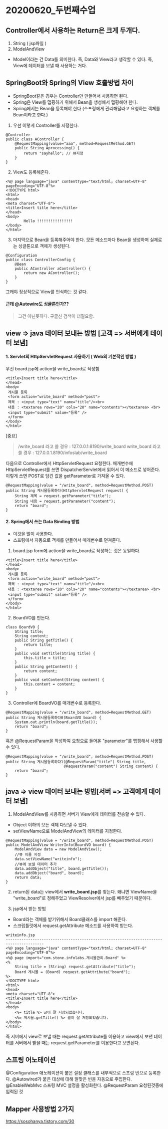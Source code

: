 # 20200620_두번째수업

## Controller에서 사용하는 Return은 크게 두개다.

1. String ( jsp파일 )
2. ModelAndView
 - Model이라는 건 Data를 의미한다. 즉, Data와 View라고 생각할 수 있다. 즉, View에 데이터를 보낼 때 사용하는 거다.

## SpringBoot와 Spring의 View 호출방법 차이
- SpringBoot같은 경우는 Controller만 만들어서 사용하면 된다.
- Spring은 View를 맵핑하기 위해서 Bean을 생성해서 맵핑해야 한다.
- Spring에서는 Bean을 등록해야 한다 (스프링에게 관리해달라고 요청하는 객체를 Bean이라고 한다.) 

1. 우선 이렇게 Controller를 지정한다.
```
@Controller
public class AController {
	@RequestMapping(value="aaa", method=RequestMethod.GET)
	public String Aprocessing() {
		return "sayhello"; // 뷰지정
	}
}
```
2. View도 등록해준다.
```
<%@ page language="java" contentType="text/html; charset=UTF-8" pageEncoding="UTF-8"%>
<!DOCTYPE html>
<html>
<head>
<meta charset="UTF-8">
<title>Insert title here</title>
</head>
<body>
        Hello !!!!!!!!!!!!!!!!
</body>
</html>
```
3. 마지막으로 Bean을 등록해주어야 한다.
    모든 메소드마다 Bean을 생성하며 실제로는 싱글톤으로 객체가 생성된다.
```
@Configuration
public class ControllerConfig {
	@Bean
	public AController aController() {
		return new AController();
	}
}
```
그래야 정상적으로 View를 인식하는 것 같다.

#### 근데 @Autowire도 싱글톤인가??
> 그건 아닌듯하다. 구글신 검색이 더필요함.

## view => java 데이터 보내는 방법 [고객 => 서버에게 데이터 보냄]
#### 1. Servlet의 HttpServletRequest 사용하기 ( Web의 기본적인 방법 )

우선 board.jsp에 action을 write_board로 작성함
```
<title>Insert title here</title>
</head>
<body>
 게시물 등록
 <form action="write_board" method="post">
 제목 : <input type="text" name="title"/><br>
 내용 : <textarea rows="20" cols="20" name="contents"></textarea> <br>
 <input type="submit" value="등록" />
 </form>
</body>
</html>
```
[중요]
> /write_board 라고 쓸 경우 : 127.0.0.1:8190/write_board
> write_board 라고 쓸 경우 : 127.0.0.1.8190/infoslab/write_board

다음으로 Controller에서 HttpServletRequest 요청한다.
매개변수에 HttpServletRequest를 쓰면 DispatcherServlet에서 읽어서 이 메소드로 넣어준다.
이렇게 쓰면 POST로 담긴 값을 getParameter로 가져올 수 있다.
```
@RequestMapping(value = "/write_board", method=RequestMethod.POST)
public String 게시물등록하다(HttpServletRequest request) {
	String 제목 = request.getParameter("title");
	String 내용 = request.getParameter("content");
	return "board";
}
```
#### 2. Spring에서 쓰는 Data Binding 방법
- 이것을 많이 사용한다.
- 스프링에서 자동으로 객체를 만들어서 매개변수로 던져준다.

1. board.jsp form에 action을 write_board로 작성하는 것은 동일하다.
```
<title>Insert title here</title>
</head>
<body>
 게시물 등록
 <form action="write_board" method="post">
 제목 : <input type="text" name="title"/><br>
 내용 : <textarea rows="20" cols="20" name="contents"></textarea> <br>
 <input type="submit" value="등록" />
 </form>
</body>
</html>
```
2. BoardVO를 만든다.
```
class BoardVO {
	String title;
	String content;
	public String getTitle() {
		return title;
	}
	public void setTitle(String title) {
		this.title = title;
	}
	public String getContent() {
		return content;
	}
	public void setContent(String content) {
		this.content = content;
	}
}
```
3. Controller에 BoardVO를 매개변수로 등록한다.
```
@RequestMapping(value = "/write_board", method=RequestMethod.GET)
public String 게시물등록하다0(BoardVO board) {
	System.out.println(board.getTitle());
	return "board";
}
```
혹은 @RequestParam을 작성하여 요청으로 들어온 "parameter"를 맵핑해서 사용할 수 있다.
```
@RequestMapping(value = "/write_board", method=RequestMethod.POST)
public String 게시물등록하다1(@RequestParam("title") String title, 
						  @RequestParam("content") String content) {
	return "board";
}
```

## java => view 데이터 보내는 방법[서버 => 고객에게 데이터 보냄]

1.  ModelAndView를 사용하면 서버가 View에게 데이터를 전송할 수 있다.
- Object 이하의 모든 객체 다보낼 수 있다.
- setViewName으로 ModelAndView의 데이터를 지정한다.
```
@RequestMapping(value = "/write_board", method=RequestMethod.POST)
public ModelAndView WriterInfo(BoardVO board) {
	ModelAndView data = new ModelAndView();
	//뷰 이름 지정
	data.setViewName("writeinfo");
	//뷰에 보낼 데이터 추가
	data.addObject("title", board.getTitle());
	data.addObject("board", board);
	return data;
}
```

2. return된 data는 view에서 **write_board.jsp**를 찾는다. 
왜냐면 ViewName을 "write_board"로 정해주었고 ViewResolver에서 jsp를 빼주었기 때문이다.

3. jsp에서 받는 방법
- Board라는 객체를 받기위해서 Board클래스를 import 해준다.
- 스크립틀릿에서 request.getAttribute 메소드를 사용하여 받는다.
```
writeinfo.jsp
---------------------------------------------------------------------------------------
<%@ page language="java" contentType="text/html; charset=UTF-8" pageEncoding="UTF-8"%>
<%@ page import="com.stone.infolabs.게시물관리.Board" %>
<%
	String title = (String) request.getAttribute("title");
	Board 게시물 = (Board) request.getAttribute("board");
%>
<!DOCTYPE html>
<html>
<head>
<meta charset="UTF-8">
<title>Insert title here</title>
</head>
<body>
	<%= title %> 글이 잘 저장되었습니다.
	<%= 게시물.getTitle() %> 글이 잘 저장되었습니다.
</body>
</html>
```

즉 서버에서 view로 보낼 때는 request.getAttribute를 이용하고
view에서 보낸 데이터를 서버에서 받을 때는 request.getParameter를 이용한다고 보면된다.


## 스프링 어노테이션
@Configuration 애노테이션이 붙은 설정 클래스를 내부적으로 스프링 빈으로 등록한다.
@Autowired가 붙은 대상에 대해 알맞은 빈을 자동으로 주입한다.
@EnableWebMvc 스프링 MVC 설정을 활성화한다.
@RequestParam 요청된것중에 입력된 것

## Mapper 사용방법 2가지
https://sosohanya.tistory.com/30